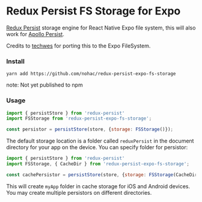 # Redux Persist FS Storage for Expo

[Redux Persist](https://github.com/rt2zz/redux-persist/) storage engine for React Native Expo file system, this will also work for [Apollo Persist](https://github.com/apollographql/apollo-cache-persist).

Credits to [techwes](https://github.com/techwes/redux-persist-expo-fs-storage) for porting this to the Expo FileSystem.

### Install

```
yarn add https://github.com/nohac/redux-persist-expo-fs-storage
```
note: Not yet published to npm

### Usage

```js
import { persistStore } from 'redux-persist'
import FSStorage from 'redux-persist-expo-fs-storage';

const persistor = persistStore(store, {storage: FSStorage()});
```

The default storage location is a folder called `reduxPersist` in the document directory for your app on the device. You can specify folder for persistor:

```js
import { persistStore } from 'redux-persist'
import FSStorage, { CacheDir } from 'redux-persist-expo-fs-storage';

const cachePersistor = persistStore(store, {storage: FSStorage(CacheDir, 'myApp')});
```

This will create `myApp` folder in cache storage for iOS and Android devices. You may create multiple persistors on different directories.
